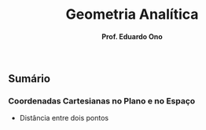 
<h1 align="center">Geometria Analítica</h1>

<h4 align="center">Prof. Eduardo Ono</h4>

&nbsp;

## Sumário

### Coordenadas Cartesianas no Plano e no Espaço

* Distância entre dois pontos

&nbsp;
